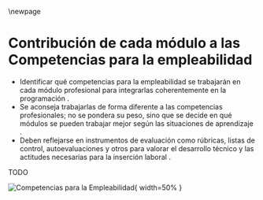 \newpage

# Contribución de cada módulo a las Competencias para la empleabilidad

*   Identificar qué competencias para la empleabilidad se trabajarán en cada módulo profesional para integrarlas coherentemente en la programación .
*   Se aconseja trabajarlas de forma diferente a las competencias profesionales; no se pondera su peso, sino que se decide en qué módulos se pueden trabajar mejor según las situaciones de aprendizaje .
*   Deben reflejarse en instrumentos de evaluación como rúbricas, listas de control, autoevaluaciones y otros para valorar el desarrollo técnico y las actitudes necesarias para la inserción laboral .

TODO 

![Competencias para la Empleabilidad](imgs/empleabilidad.png){ width=50% }

